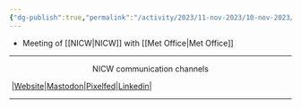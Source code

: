 ```yaml
---
{"dg-publish":true,"permalink":"/activity/2023/11-nov-2023/10-nov-2023/"}
---
```



- Meeting of [[NICW\|NICW]] with [[Met Office\|Met Office]]

***
<p style="text-align: center;">NICW communication channels</p>

󠁧 |[Website](https://nationalinfrastructurecommission.wales)|[Mastodon](https://toot.wales/@NICW)|[Pixelfed](https://pix.toot.wales/NICW)|[Linkedin](https://www.linkedin.com/company/26268509/)|
***
